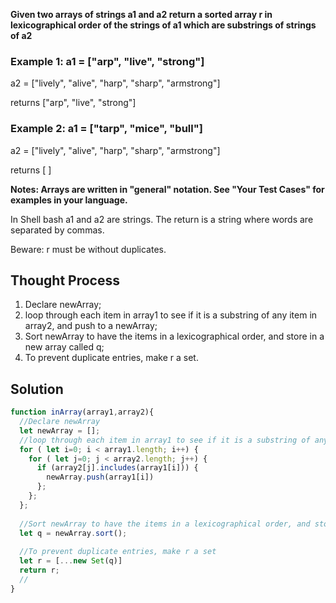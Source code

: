 
**Given two arrays of strings a1 and a2 return a sorted array r in lexicographical order of the strings of a1 which are substrings of strings of a2**

### Example 1: a1 = ["arp", "live", "strong"]

a2 = ["lively", "alive", "harp", "sharp", "armstrong"]

returns ["arp", "live", "strong"]

### Example 2: a1 = ["tarp", "mice", "bull"]

a2 = ["lively", "alive", "harp", "sharp", "armstrong"]

returns [ ]

**Notes: Arrays are written in "general" notation. See "Your Test Cases" for examples in your language.**

In Shell bash a1 and a2 are strings. The return is a string where words are separated by commas.

Beware: r must be without duplicates.

## **Thought Process**

1. Declare newArray;
2. loop through each item in array1 to see if it is a substring of any item in array2, and push to a newArray;
3. Sort newArray to have the items in a lexicographical order, and store in a new array called q;
4. To prevent duplicate entries, make r a set.

## **Solution**

```javascript
function inArray(array1,array2){
  //Declare newArray 
  let newArray = [];
  //loop through each item in array1 to see if it is a substring of any item in array2, and push to a newArray
  for ( let i=0; i < array1.length; i++) {
    for ( let j=0; j < array2.length; j++) {
      if (array2[j].includes(array1[i])) {
        newArray.push(array1[i])
      };
    };
  };
  
  //Sort newArray to have the items in a lexicographical order, and store in a new array called q
  let q = newArray.sort();
  
  //To prevent duplicate entries, make r a set
  let r = [...new Set(q)]
  return r;
  //  
}
```
